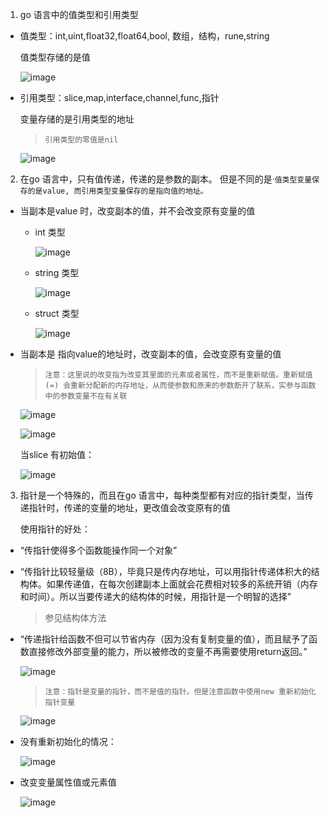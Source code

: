 1. go 语言中的值类型和引用类型

+ 值类型：int,uint,float32,float64,bool, 数组，结构，rune,string

   值类型存储的是值

   ![image](../../assets/78.jpg)

+ 引用类型：slice,map,interface,channel,func,指针

  变量存储的是引用类型的地址

  > `引用类型的零值是nil`

  ![image](../../assets/79.jpg)

2. 在go 语言中，只有值传递，传递的是参数的副本。 但是不同的是·`值类型变量保存的是value, 而引用类型变量保存的是指向值的地址。`


 +  当副本是value 时，改变副本的值，并不会改变原有变量的值

    + int 类型
      
      ![image](../../assets/80.jpg)
    
    + string 类型

      ![image](../../assets/81.jpg)
    
    + struct 类型

      ![image](../../assets/82.jpg)

 +  当副本是 指向value的地址时，改变副本的值，会改变原有变量的值
    
    > `注意：这里说的改变指为改变其里面的元素或者属性，而不是重新赋值。重新赋值(=) 会重新分配新的内存地址，从而使参数和原来的参数断开了联系，实参与函数中的参数变量不在有关联`

    ![image](../../assets/85.jpg)

    ![image](../../assets/86.jpg)

    当slice 有初始值：

    ![image](../../assets/87.jpg)

3. 指针是一个特殊的，而且在go 语言中，每种类型都有对应的指针类型，当传递指针时，传递的变量的地址，更改值会改变原有的值

   使用指针的好处：

  + “传指针使得多个函数能操作同一个对象”

  + “传指针比较轻量级（8B），毕竟只是传内存地址，可以用指针传递体积大的结构体。如果传递值，在每次创建副本上面就会花费相对较多的系统开销（内存和时间）。所以当要传递大的结构体的时候，用指针是一个明智的选择”
  
     > 参见结构体方法

+ “传递指针给函数不但可以节省内存（因为没有复制变量的值），而且赋予了函数直接修改外部变量的能力，所以被修改的变量不再需要使用return返回。”

   ![image](../../assets/91.jpg)

  > `注意：指针是变量的指针，而不是值的指针。但是注意函数中使用new 重新初始化指针变量`

  ![image](../../assets/88.jpg)

 + 没有重新初始化的情况：

   ![image](../../assets/89.jpg)

 + 改变变量属性值或元素值

   ![image](../../assets/90.jpg)

